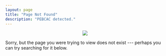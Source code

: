 ```yaml
---
layout: page
title: "Page Not Found"
description: "PEBCAC detected."
---  
```


<div style="text-align:center">
  <img src="{{ site.url }}/images/pebcac_404.png" />
</div>

Sorry, but the page you were trying to view does not exist --- perhaps you can try searching for it below.

<script type="text/javascript">
  var GOOG_FIXURL_LANG = 'en';
  var GOOG_FIXURL_SITE = '{{ site.url }}'
</script>
<script type="text/javascript"
  src="http://linkhelp.clients.google.com/tbproxy/lh/wm/fixurl.js">
</script>
